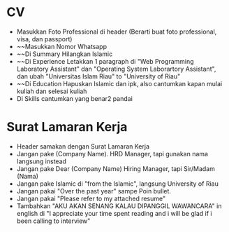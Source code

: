 # CV
- Masukkan Foto Professional di header (Berarti buat foto professional, visa, dan passport)
- ~~Masukkan Nomor Whatsapp
- ~~Di Summary Hilangkan Islamic
- ~~Di Experience Letakkan 1 paragraph di "Web Programming Laboratory Assistant" dan "Operating System Laborartory Assistant", dan ubah "Universitas Islam Riau" to "University of Riau"
- ~~Di Education Hapuskan Islamic dan ipk, also cantumkan kapan mulai kuliah dan selesai kuliah
- Di Skills cantumkan yang benar2 pandai

# Surat Lamaran Kerja
- Header samakan dengan Surat Lamaran Kerja
- Jangan pake (Company Name). HRD Manager, tapi gunakan nama langsung instead
- Jangan pake Dear (Company Name) Hiring Manager, tapi Sir/Madam (Nama)
- Jangan pake Islamic di "from the Islamic", langsung University of Riau
- Jangan pakai "Over the past year" sampe Poin bullet.
- Jangan pakai "Please refer to my attached resume"
- Tambahkan "AKU AKAN SENANG KALAU DIPANGGIL WAWANCARA" in english di "I appreciate your time spent reading and i will be glad if i been calling to interview"